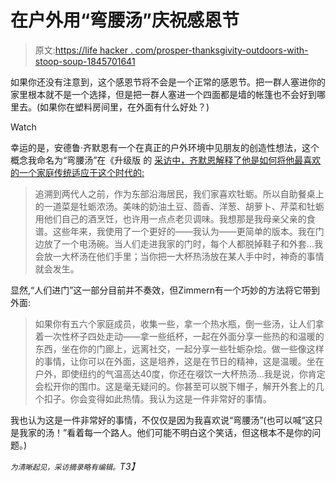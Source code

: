 # 在户外用“弯腰汤”庆祝感恩节

> 原文:[https://life hacker . com/prosper-thanksgivity-outdoors-with-stoop-soup-1845701641](https://lifehacker.com/celebrate-thanksgiving-outdoors-with-stoop-soup-1845701641)

如果你还没有注意到，这个感恩节将不会是一个正常的感恩节。把一群人塞进你的家里根本就不是一个选择，但是把一群人塞进一个四面都是墙的帐篷也不会好到哪里去。(如果你在塑料房间里，在外面有什么好处？)

Watch

幸运的是，安德鲁·齐默恩有一个在真正的户外环境中见朋友的创造性想法，这个概念我命名为“弯腰汤”在《升级版 的 [采访中，齐默恩解释了他是如何将他最喜欢的一个家庭传统适应于这个时代的:](https://lifehacker.com/how-to-do-thanksgiving-this-year-with-andrew-zimmern-1845700758)

> 追溯到两代人之前，作为东部沿海居民，我们家喜欢牡蛎。所以自助餐桌上的一道菜是牡蛎浓汤。美味的奶油土豆、茴香、洋葱、胡萝卜、芹菜和牡蛎用他们自己的酒烹饪，也许用一点点老贝调味。我想那是我母亲父亲的食谱。这些年来，我使用了一个更好的——我认为——更简单的版本。我在门边放了一个电汤碗。当人们走进我家的门时，每个人都脱掉鞋子和外套...我会放一大杯汤在他们手里；当你把一大杯热汤放在某人手中时，神奇的事情就会发生。

显然,“人们进门”这一部分目前并不奏效，但Zimmern有一个巧妙的方法将它带到外面:

> 如果你有五六个家庭成员，收集一些，拿一个热水瓶，倒一些汤，让人们拿着一次性杯子四处走动——拿一些纸杯，一起在外面分享一些热的和温暖的东西，坐在你的门廊上，远离社交，一起分享一些牡蛎杂烩。做一些像这样的事情，让你可以在外面，这是培养，这是在节日的精神，这是温暖。坐在户外，即使纽约的气温高达40度，你还在啜饮一大杯热汤...我是说，你肯定会松开你的围巾。这是毫无疑问的。你甚至可以脱下帽子，解开外套上的几个扣子。你会变得如此热情。我认为这是一件非常好的事情。

我也认为这是一件非常好的事情，不仅仅是因为我喜欢说“弯腰汤”(也可以喊“这只是我家的汤！”看着每一个路人。他们可能不明白这个笑话，但这根本不是你的问题。)

*<small>为清晰起见，采访摘录略有编辑。</small>T3】*